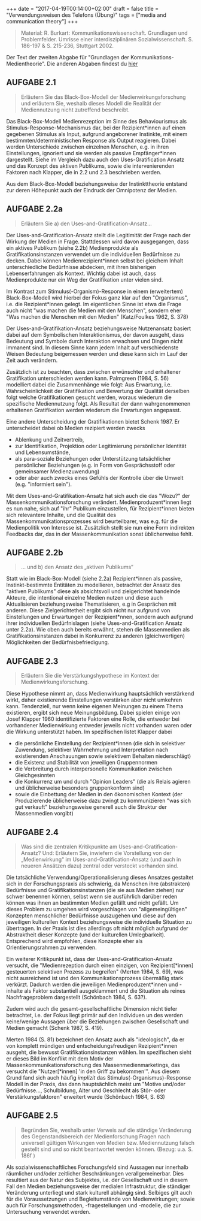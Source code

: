 +++
date = "2017-04-19T00:14:00+02:00"
draft = false
title = "Verwendungsweisen des Telefons (Übung)"
tags = ["media and communication theory"]
+++

<!--
<img src="/media/telephone/Adolphe_Bitard_-_Téléphone.jpg" class="figure"> 
-->

> Material: R. Burkart: Kommunikationswissenschaft. Grundlagen und Problemfelder. Umrisse einer interdisziplinären Sozialwissenschaft. S. 186-197 & S. 215-236, Stuttgart 2002.

<!--more-->

Der Text der zweiten Abgabe für "Grundlagen der Kommunikations- Medientheorie". Die anderen Abgaben findest du [hier](./tags/media-and-communication-theory/)

## AUFGABE 2.1

> Erläutern Sie das Black-Box-Modell der Medienwirkungsforschung und erläutern Sie, weshalb dieses Modell die Realität der Mediennutzung nicht zutreffend beschreibt.

Das Black-Box-Modell Medienrezeption im Sinne des Behaviourismus als Stimulus-Response-Mechanismus dar, bei der Rezipient\*innen auf einen gegebenen Stimulus als Input, aufgrund angeborener Instinkte, mit einem bestimmten/deterministischen Response als Output reagieren. Dabei werden Unterschiede zwischen einzelnen Menschen, e.g. in ihren Einstellungen, ignoriert und sie werden als passive Empfänger\*innen dargestellt. Siehe im Vergleich dazu auch den Uses-Gratification Ansatz und das Konzept des aktiven Publikums, sowie die intervenierenden Faktoren nach Klapper, die in 2.2 und 2.3 beschrieben werden.

Aus dem Black-Box-Modell beziehungsweise der Instinkttheorie entstand zur deren Höhepunkt auch der Eindruck der Omnipotenz der Medien. 

## AUFGABE 2.2a

> Erläutern Sie a) den Uses-and-Gratification-Ansatz... 

Der Uses-and-Gratification-Ansatz stellt die Legitimität der Frage nach der Wirkung der Medien in Frage. Stattdessen wird davon ausgegangen, dass ein aktives Publikum (siehe 2.2b) Medienprodukte als Gratifikationsinstanzen verwendet um die individuellen Bedürfnisse zu decken. Dabei können Medienrezipient\*innen selbst bei gleichem Inhalt unterschiedliche Bedürfnisse abdecken, mit ihren bisherigen Lebenserfahrungen als Kontext. Wichtig dabei ist auch, dass Medienprodukte nur ein Weg der Gratifikation unter vielen sind. 

Im Kontrast zum Stimulus(-Organism)-Response in einem (erweitertem) Black-Box-Modell wird hierbei der Fokus ganz klar auf den "Organismus", i.e. die Rezipient\*innen gelegt. Im eigentlichen Sinne ist etwa die Frage auch nicht "was machen die Medien mit den Menschen", sondern eher "Was machen die Menschen mit den Medien" (Katz/Foulkes 1962, S. 378)

Der Uses-and-Gratifikation-Ansatz beziehungsweise Nutzenansatz basiert dabei auf dem Symbolischen Interaktionismus, der davon ausgeht, dass Bedeutung und Symbole durch Interaktion erwachsen und Dingen nicht immanent sind. In diesem Sinne kann jedem Inhalt auf verschiedenste Weisen Bedeutung beigemessen werden und diese kann sich im Lauf der Zeit auch verändern.

Zusätzlich ist zu beachten, dass zwischen erwünschter und erhaltener Gratifikation unterschieden werden kann. Palmgreen (1984, S. 56) modelliert dabei die Zusammenhänge wie folgt: Aus Erwartung, i.e. Wahrscheinlichkeit der Gratifikation und Bewertung der Qualität derselben folgt welche Gratifikationen gesucht werden, woraus wiederum die spezifische Mediennutzung folgt. Als Resultat der dann wahrgenommenen erhaltenen Gratifikation werden wiederum die Erwartungen angepasst.

Eine andere Unterscheidung der Gratifikationen bietet Schenk 1987. Er unterscheidet dabei ob Medien rezipiert werden zwecks 

* Ablenkung und Zeitvertreib,
* zur Identifikation, Projektion oder Legitimierung persönlicher Identität und Lebensumstände,
* als para-soziale Beziehungen oder Unterstützung tatsächlicher persönlicher Beziehungen (e.g. in Form von Gesprächsstoff oder gemeinsamer Medienzuwendung)
* oder aber auch zwecks eines Gefühls der Kontrolle über die Umwelt (e.g. "informiert sein").

Mit dem Uses-and-Gratifikation-Ansatz hat sich auch die das "Wozu?" der Massenkommunikationsforschung verändert. Medienproduzent\*innen liegt es nun nahe, sich auf "ihr" Publikum einzustellen, für Rezipient\*innen bieten sich relevantere Inhalte, und die Qualität des Massenkommunikationsprozesses wird beurteilbarer, was e.g. für die Medienpolitik von Interesse ist. Zusätzlich stellt sie nun eine Form indirekten Feedbacks dar, das in der Massenkommunikation sonst üblicherweise
fehlt.

## AUFGABE 2.2b

> ... und b) den Ansatz des „aktiven Publikums“

Statt wie im Black-Box-Modell (siehe 2.2a) Rezipient\*innen als passive, Instinkt-bestimmte Entitäten zu modellieren, betrachtet der Ansatz des "aktiven Publikums" diese als absichtsvoll und zielgerichtet handelnde Akteure, die intentional einzelne Medien nutzen und diese auch Aktualisieren beziehungsweise Thematisieren, e.g in Gesprächen mit anderen. Diese Zielgerichtetheit ergibt sich nicht nur aufgrund von Einstellungen und Erwartungen der Rezipient\*nnen, sondern auch
aufgrund ihrer individuellen Bedürfnislagen (siehe Uses-and-Gratification Ansatz unter 2.2a). Wie oben auch bereits erwähnt, stehen die Massenmedien als Gratifikationsinstanzen dabei in Konkurrenz zu anderen (gleichwertigen) Möglichkeiten der Bedürfnisbefriedigung. 


## AUFGABE 2.3

> Erläutern Sie die Verstärkungshypothese im Kontext der Medienwirkungsforschung.

Diese Hypothese nimmt an, dass Medienwirkung hauptsächlich verstärkend wirkt, daher existierende Einstellungen verstärken aber nicht umkehren kann. Tendenziell, nur wenn keine eigenen Meinungen zu einem Thema existieren, ergibt sich neue Meinungsbildung. Dabei spielen einige von Josef Klapper 1960 identifizierte Faktoren eine Rolle, die entweder bei vorhandener Medienwirkung entweder jeweils nicht vorhanden waren oder die Wirkung unterstützt haben. Im spezifischen listet Klapper
dabei 

* die persönliche Einstellung der Rezipient\*innen (die sich in selektiver Zuwendung, selektiver Wahrnehmung und Interpretation nach existierenden Anschauungen sowie selektivem Behalten niederschlägt)
* die Existenz und Stabilität von jeweiligen Gruppennormen 
* die Verbreitung durch interpersonelle Kommunikation zwischen Gleichgesinnten
* die Konkurrenz um und durch "Opinion Leaders" (die als Relais agieren und üblicherweise besonders gruppenkonform sind)
* sowie die Einbettung der Medien in den ökonomischen Kontext (der Produzierende üblicherweise dazu zwingt zu kommunizieren "was sich gut verkauft" beziehungsweise generell auch die Struktur der Massenmedien vorgibt)


## AUFGABE 2.4

> Was sind die zentralen Kritikpunkte am Uses-and-Gratification-Ansatz? Und: Erläutern Sie, inwiefern die Vorstellung von der „Medienwirkung“ im Uses-and-Gratification-Ansatz (und auch in neueren Ansätzen dazu) zentral oder versteckt vorhanden sind.

Die tatsächliche Verwendung/Operationalisierung dieses Ansatzes gestaltet sich in der Forschungspraxis als schwierig, da Menschen ihre (abstrakten) Bedürfnisse und Gratifikationsinstanzen (die sie aus Medien ziehen) nur schwer benennen können, selbst wenn sie ausführlich darüber reden können was ihnen an bestimmten Medien gefällt und nicht gefällt. Um dieses Problem zu umgehen wird vorgeschlagen von "allgemeingültigen" Konzepten menschlicher Bedürfnisse auszugehen und diese auf
den jeweiligen kulturellen Kontext beziehungsweise die individuelle Situation zu übertragen. In der Praxis ist dies allerdings oft nicht möglich aufgrund der Abstraktheit dieser Konzepte (und der kulturellen Umlegbarkeit). Entsprechend wird empfohlen, diese Konzepte eher als Orientierungsrahmen zu verwenden.

Ein weiterer Kritikpunkt ist, dass der Uses-and-Gratification-Ansatz versucht, die "Medienrezeption durch einen einzigen, von Rezipient[\*innen] gesteuerten selektiven Prozess zu begreifen" (Merten 1984, S. 69), was nicht ausreichend ist und den Kommunikationsprozess übermäßig stark verkürzt. Dadurch werden die jeweiligen Medienproduzent\*innen und -inhalte als Faktor substantiell ausgeklammert und die Situation als reines Nachfrageproblem dargestellt (Schönbach 1984, S.
63?).

Zudem wird auch die gesamt-gesellschaftliche Dimension nicht tiefer betrachtet, i.e. der Fokus liegt primär auf den Individuen un des werden keine/wenige Aussagen über die Beziehungen zwischen Gesellschaft und Medien gemacht (Schenk 1987, S. 419).

Merten 1984 (S. 81) bezeichnet den Ansatz auch als "ideologisch", da er von komplett mündigen und entscheidungsfreudigen Rezipient\*innen ausgeht, die bewusst Gratifikationsinstanzen wählen. Im spezifischen sieht er dieses Bild im Konflikt mit dem Motiv der Massenkommunikationsforschung des Massenmedienmarketings, das versucht die "Nutzer[\*innen] 'in den Griff zu bekommen'". Aus diesem Grund fand sich auch häufig *implizit* das Stimulus(-Organismus)-Response Modell
in der Praxis, das dann hauptsächlich meist um "Motive und/oder Bedürfnisse..., Schulbildung, Alter und Geschlecht als Stör- oder Verstärkungsfaktoren" erweitert wurde (Schönbach 1984, S. 63)

## AUFGABE 2.5

> Begründen Sie, weshalb unter Verweis auf die ständige Veränderung des Gegenstandsbereich der Medienforschung Fragen nach universell gültigen Wirkungen von Medien bzw. Mediennutzung falsch gestellt sind und so nicht beantwortet werden können. (Bezug: u.a. S. 186f )

Als sozialwissenschaftliches Forschungsfeld sind Aussagen nur innerhalb räumlicher und/oder zeitlicher Beschränkungen verallgemeinerbar. Dies resultiert aus der Natur des Subjektes, i.e. der Gesellschaft und in diesem Fall den Medien beziehungsweise der medialen Infrastruktur, die ständiger Veränderung unterliegt und stark kulturell abhängig sind. Selbiges gilt auch für die Voraussetzungen und Begleitumstände von Medienwirkungen; sowie auch für Forschungsmethoden, -fragestellungen und -modelle, die zur Untersuchung verwendet werden.
